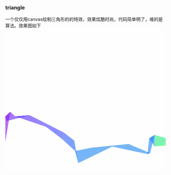 ### triangle
一个仅仅用canvas绘制三角形的的特效，效果炫酷时尚，代码简单明了，难的是算法。效果图如下
![Image text](https://raw.githubusercontent.com/skycolor/canvas-project/master/beautifulEffect/triangle/img/1.gif)


